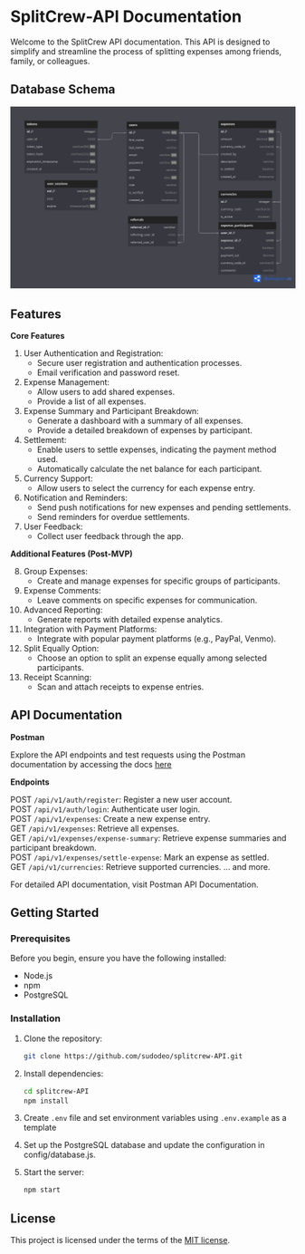 # SplitCrew-API Documentation

Welcome to the SplitCrew API documentation. This API is designed to simplify and streamline the process of splitting expenses among friends, family, or colleagues.

## Database Schema

![Schema](schema.png)

## Features

**Core Features**

1. User Authentication and Registration:
   - Secure user registration and authentication processes.
   - Email verification and password reset.
2. Expense Management:
   - Allow users to add shared expenses.
   - Provide a list of all expenses.
3. Expense Summary and Participant Breakdown:
   - Generate a dashboard with a summary of all expenses.
   - Provide a detailed breakdown of expenses by participant.
4. Settlement:
   - Enable users to settle expenses, indicating the payment method used.
   - Automatically calculate the net balance for each participant.
5. Currency Support:
   - Allow users to select the currency for each expense entry.
6. Notification and Reminders:
   - Send push notifications for new expenses and pending settlements.
   - Send reminders for overdue settlements.
7. User Feedback:
   - Collect user feedback through the app.

**Additional Features (Post-MVP)**

8. Group Expenses:
   - Create and manage expenses for specific groups of participants.
9. Expense Comments:
   - Leave comments on specific expenses for communication.
10. Advanced Reporting:
    - Generate reports with detailed expense analytics.
11. Integration with Payment Platforms:
    - Integrate with popular payment platforms (e.g., PayPal, Venmo).
12. Split Equally Option:
    - Choose an option to split an expense equally among selected participants.
13. Receipt Scanning:
    - Scan and attach receipts to expense entries.

## API Documentation

**Postman**

Explore the API endpoints and test requests using the Postman documentation by accessing the docs [here](https://documenter.getpostman.com/view/19461169/2sA2rCU2DK)

**Endpoints**

POST `/api/v1/auth/register`: Register a new user account.\
POST `/api/v1/auth/login`: Authenticate user login.\
POST `/api/v1/expenses`: Create a new expense entry.\
GET `/api/v1/expenses`: Retrieve all expenses.\
GET `/api/v1/expenses/expense-summary`: Retrieve expense summaries and participant breakdown.\
POST `/api/v1/expenses/settle-expense`: Mark an expense as settled.\
GET `/api/v1/currencies`: Retrieve supported currencies.
... and more.

For detailed API documentation, visit Postman API Documentation.

## Getting Started

### Prerequisites

Before you begin, ensure you have the following installed:

- Node.js
- npm
- PostgreSQL

### Installation

1. Clone the repository:

   ```bash
   git clone https://github.com/sudodeo/splitcrew-API.git
   ```

2. Install dependencies:

   ```bash
   cd splitcrew-API
   npm install
   ```

3. Create `.env` file and set environment variables using `.env.example` as a template

4. Set up the PostgreSQL database and update the configuration in config/database.js.

5. Start the server:

   ```bash
   npm start
   ```

## License

This project is licensed under the terms of the
[MIT license](/LICENSE).
